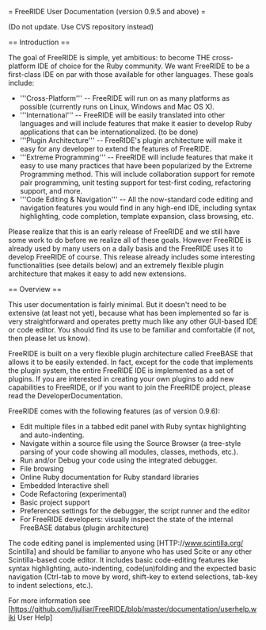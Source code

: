 = FreeRIDE User Documentation (version 0.9.5 and above) =

(Do not update. Use CVS repository instead)

== Introduction ==

The goal of FreeRIDE is simple, yet ambitious: to become THE cross-platform IDE of choice for the Ruby community. We want FreeRIDE to be a first-class IDE on par with those available for other languages. These goals include:

* '''Cross-Platform''' -- FreeRIDE will run on as many platforms as possible (currently runs on Linux, Windows and Mac OS X).
* '''International''' -- FreeRIDE will be easily translated into other languages and will include features that make it easier to develop Ruby applications that can be internationalized. (to be done)
* '''Plugin Architecture''' -- FreeRIDE's plugin architecture will make it easy for any developer to extend the features of FreeRIDE.
* '''Extreme Programming''' -- FreeRIDE will include features that make it easy to use many practices that have been popularized by the Extreme Programming method. This will include collaboration support for remote pair programming, unit testing support for test-first coding, refactoring support, and more.
* '''Code Editing & Navigation''' -- All the now-standard code editing and navigation features you would find in any high-end IDE, including syntax highlighting, code completion, template expansion, class browsing, etc.

Please realize that this is an early release of FreeRIDE and we still have some work to do before we realize all of these goals. However FreeRIDE is already used by many users on a daily basis and the FreeRIDE uses it to develop FreeRIDE of course. This release already includes some interesting functionalities (see details below) and an extremely flexible plugin architecture that makes it easy to add new extensions.

== Overview ==

This user documentation is fairly minimal. But it doesn't need to be extensive (at least not yet), because what has been implemented so far is very straightforward and operates pretty much like any other GUI-based IDE or code editor. You should find its use to be familiar and comfortable (if not, then please let us know).

FreeRIDE is built on a very flexible plugin architecture called FreeBASE that allows it to be easily extended. In fact, except for the code that implements the plugin system, the entire FreeRIDE IDE is implemented as a set of plugins. If you are interested in creating your own plugins to add new capabilities to FreeRIDE, or if you want to join the FreeRIDE project, please read the DeveloperDocumentation.

FreeRIDE comes with the following features (as of version 0.9.6):
* Edit multiple files in a tabbed edit panel with Ruby syntax highlighting and auto-indenting.
* Navigate within a source file using the Source Browser (a tree-style parsing of your code showing all modules, classes, methods, etc.).
* Run and/or Debug your code using the integrated debugger.
* File browsing
* Online Ruby documentation for Ruby standard libraries
* Embedded Interactive shell
* Code Refactoring (experimental)
* Basic project support
* Preferences settings for the debugger, the script runner and the editor
* For FreeRIDE developers: visually inspect the state of the internal FreeBASE databus (plugin architecture) 

The code editing panel is implemented using [HTTP://www.scintilla.org/ Scintilla] and should be familiar to anyone who has used Scite or any other Scintilla-based code editor. It includes basic code-editing features like syntax highlighting, auto-indenting, code(un)folding and the expected basic navigation (Ctrl-tab to move by word, shift-key to extend selections, tab-key to indent selections, etc.).

For more information see [https://github.com/ljulliar/FreeRIDE/blob/master/documentation/userhelp.wiki User Help]
